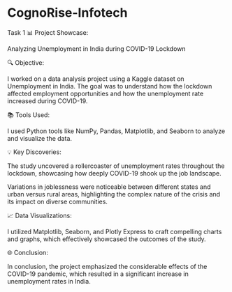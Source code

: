 # CognoRise-Infotech
Task 1
📊 Project Showcase:

Analyzing Unemployment in India during COVID-19 Lockdown

🔍 Objective:

I worked on a data analysis project using a Kaggle dataset on Unemployment in India. The goal was to understand how the lockdown affected employment opportunities and how the unemployment rate increased during COVID-19.

📚 Tools Used:

I used Python tools like NumPy, Pandas, Matplotlib, and Seaborn to analyze and visualize the data.

💡 Key Discoveries:

The study uncovered a rollercoaster of unemployment rates throughout the lockdown, showcasing how deeply COVID-19 shook up the job landscape.

Variations in joblessness were noticeable between different states and urban versus rural areas, highlighting the complex nature of the crisis and its impact on diverse communities.

📈 Data Visualizations:

I utilized Matplotlib, Seaborn, and Plotly Express to craft compelling charts and graphs, which effectively showcased the outcomes of the study.

🌐 Conclusion:

In conclusion, the project emphasized the considerable effects of the COVID-19 pandemic, which resulted in a significant increase in unemployment rates in India.
